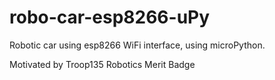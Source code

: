 # robo-car-esp8266-uPy

Robotic car using esp8266 WiFi interface, using microPython. 

Motivated by Troop135 Robotics Merit Badge
